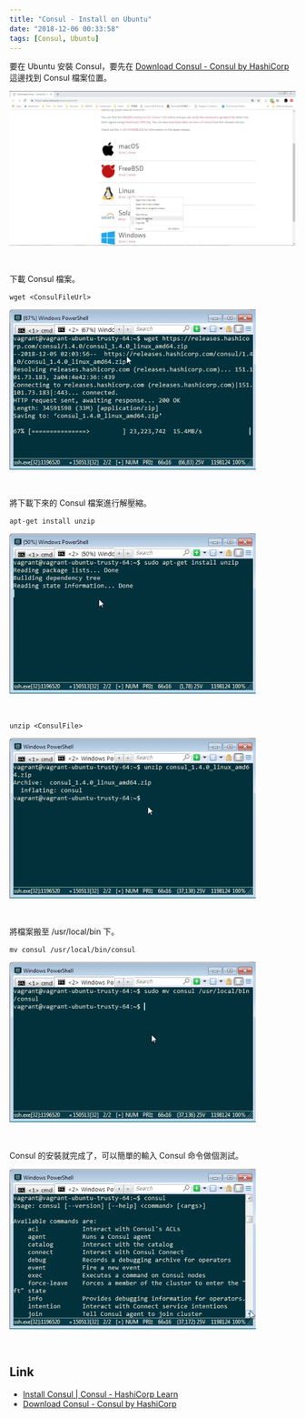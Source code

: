 ```yaml
---
title: "Consul - Install on Ubuntu"
date: "2018-12-06 00:33:58"
tags: [Consul, Ubuntu]
---
```



要在 Ubuntu 安裝 Consul，要先在 [Download Consul - Consul by HashiCorp](https://www.consul.io/downloads.html) 這邊找到 Consul 檔案位置。  

<!-- More -->

![1.png](1.png)

<br/>


下載 Consul 檔案。  

    wget <ConsulFileUrl>

![2.png](2.png)

<br/>


將下載下來的 Consul 檔案進行解壓縮。   

    apt-get install unzip

![3.png](3.png)

<br/>


    unzip <ConsulFile>

![4.png](4.png)

<br/>


將檔案搬至 /usr/local/bin 下。  

    mv consul /usr/local/bin/consul

![5.png](5.png)

<br/>


Consul 的安裝就完成了，可以簡單的輸入 Consul 命令做個測試。  

![6.png](6.png)

<br/>


Link
----
* [Install Consul | Consul - HashiCorp Learn](https://learn.hashicorp.com/consul/getting-started/install)
* [Download Consul - Consul by HashiCorp](https://www.consul.io/downloads.html)
